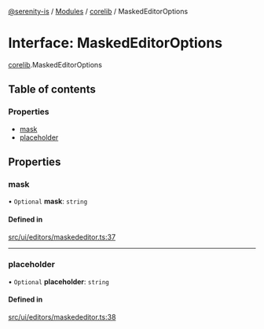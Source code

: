 [@serenity-is](../README.md) / [Modules](../modules.md) / [corelib](../modules/corelib.md) / MaskedEditorOptions

# Interface: MaskedEditorOptions

[corelib](../modules/corelib.md).MaskedEditorOptions

## Table of contents

### Properties

- [mask](corelib.MaskedEditorOptions.md#mask)
- [placeholder](corelib.MaskedEditorOptions.md#placeholder)

## Properties

### mask

• `Optional` **mask**: `string`

#### Defined in

[src/ui/editors/maskededitor.ts:37](https://github.com/serenity-is/serenity/blob/master/packages/corelib/src/ui/editors/maskededitor.ts#L37)

___

### placeholder

• `Optional` **placeholder**: `string`

#### Defined in

[src/ui/editors/maskededitor.ts:38](https://github.com/serenity-is/serenity/blob/master/packages/corelib/src/ui/editors/maskededitor.ts#L38)
